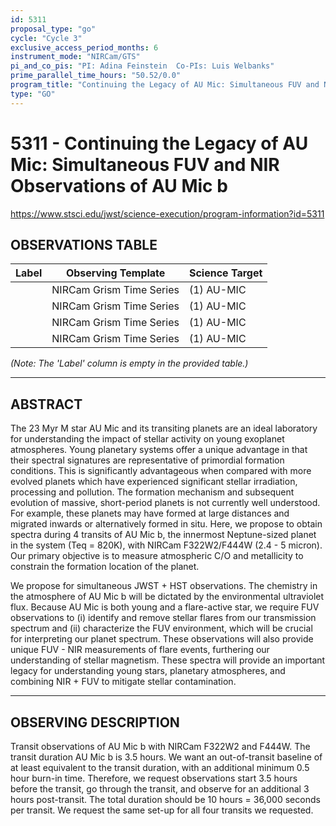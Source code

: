 ```yaml
---
id: 5311
proposal_type: "go"
cycle: "Cycle 3"
exclusive_access_period_months: 6
instrument_mode: "NIRCam/GTS"
pi_and_co_pis: "PI: Adina Feinstein  Co-PIs: Luis Welbanks"
prime_parallel_time_hours: "50.52/0.0"
program_title: "Continuing the Legacy of AU Mic: Simultaneous FUV and NIR Observations of AU Mic b"
type: "GO"
---
```

# 5311 - Continuing the Legacy of AU Mic: Simultaneous FUV and NIR Observations of AU Mic b
https://www.stsci.edu/jwst/science-execution/program-information?id=5311
## OBSERVATIONS TABLE
| Label | Observing Template | Science Target |
|-------|--------------------|----------------|
|       | NIRCam Grism Time Series | (1) AU-MIC     |
|       | NIRCam Grism Time Series | (1) AU-MIC     |
|       | NIRCam Grism Time Series | (1) AU-MIC     |
|       | NIRCam Grism Time Series | (1) AU-MIC     |

*(Note: The 'Label' column is empty in the provided table.)*

---

## ABSTRACT

The 23 Myr M star AU Mic and its transiting planets are an ideal laboratory for understanding the impact of stellar activity on young exoplanet atmospheres. Young planetary systems offer a unique advantage in that their spectral signatures are representative of primordial formation conditions. This is significantly advantageous when compared with more evolved planets which have experienced significant stellar irradiation, processing and pollution. The formation mechanism and subsequent evolution of massive, short-period planets is not currently well understood. For example, these planets may have formed at large distances and migrated inwards or alternatively formed in situ. Here, we propose to obtain spectra during 4 transits of AU Mic b, the innermost Neptune-sized planet in the system (Teq = 820K), with NIRCam F322W2/F444W (2.4 - 5 micron). Our primary objective is to measure atmospheric C/O and metallicity to constrain the formation location of the planet.

We propose for simultaneous JWST + HST observations. The chemistry in the atmosphere of AU Mic b will be dictated by the environmental ultraviolet flux. Because AU Mic is both young and a flare-active star, we require FUV observations to (i) identify and remove stellar flares from our transmission spectrum and (ii) characterize the FUV environment, which will be crucial for interpreting our planet spectrum. These observations will also provide unique FUV - NIR measurements of flare events, furthering our understanding of stellar magnetism. These spectra will provide an important legacy for understanding young stars, planetary atmospheres, and combining NIR + FUV to mitigate stellar contamination.

---

## OBSERVING DESCRIPTION

Transit observations of AU Mic b with NIRCam F322W2 and F444W. The transit duration AU Mic b is 3.5 hours. We want an out-of-transit baseline of at least equivalent to the transit duration, with an additional minimum 0.5 hour burn-in time. Therefore, we request observations start 3.5 hours before the transit, go through the transit, and observe for an additional 3 hours post-transit. The total duration should be 10 hours = 36,000 seconds per transit.
We request the same set-up for all four transits we requested.